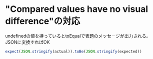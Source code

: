 # "Compared values have no visual difference"の対応

undefinedの値を持っているとtoEqualで表題のメッセージが出力される。  
JSONに変換すればOK
```js
expect(JSON.stringify(actual)).toBe(JSON.stringify(expected))
```
